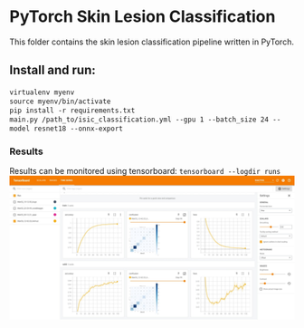 # PyTorch Skin Lesion Classification

This folder contains the skin lesion classification pipeline written in PyTorch.

## Install and run:
```shell
virtualenv myenv
source myenv/bin/activate
pip install -r requirements.txt
main.py /path_to/isic_classification.yml --gpu 1 --batch_size 24 --model resnet18 --onnx-export
```


### Results
Results can be monitored using tensorboard: `tensorboard --logdir runs`
![tensorboard](tensorboard.jpeg)